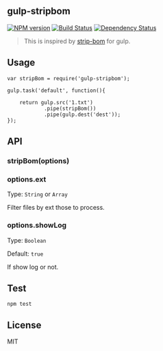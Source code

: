 gulp-stripbom
------------------------

[![NPM version][npm-image]][npm-url]
[![Build Status][travis-image]][travis-url]
[![Dependency Status][david-dm-image]][david-dm-url]

[npm-url]:         https://badge.fury.io/js/gulp-stripbom
[npm-image]:       https://badge.fury.io/js/gulp-stripbom.png
[travis-url]:      https://travis-ci.org/lichunqiang/gulp-stripbom
[travis-image]:    https://travis-ci.org/lichunqiang/gulp-stripbom.png?branch=master
[david-dm-url]:    https://david-dm.org/lichunqiang/gulp-stripbom
[david-dm-image]:  https://david-dm.org/lichunqiang/gulp-stripbom.png?theme=shields.io

> This is inspired by [strip-bom](https://github.com/sindresorhus/strip-bom) for gulp.

## Usage

	var stripBom = require('gulp-stripbom');

	gulp.task('default', function(){

		return gulp.src('1.txt')
				.pipe(stripBom())
				.pipe(gulp.dest('dest'));
	});

## API

### stripBom(options)

### options.ext

Type: `String` or `Array`

Filter files by ext those to process.

### options.showLog

Type: `Boolean`

Default: `true`

If show log or not.

## Test

	npm test
	
## License

MIT